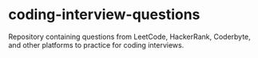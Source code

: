 # coding-interview-questions
Repository containing questions from LeetCode, HackerRank, Coderbyte, and other platforms to practice for coding interviews. 
